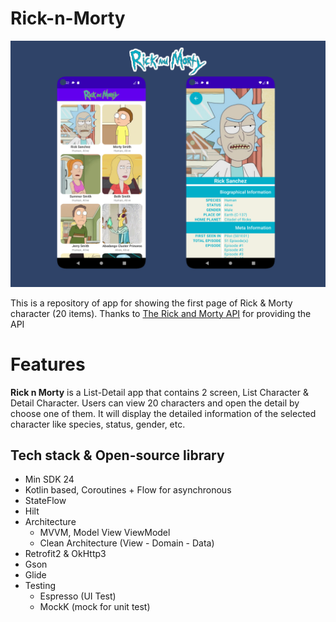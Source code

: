 # Rick-n-Morty
![Rick & Morty](/docs/banner.png)

This is a repository of app for showing the first page of Rick & Morty character (20 items). Thanks to [The Rick and Morty API](https://rickandmortyapi.com/) for providing the API

# Features
**Rick n Morty** is a List-Detail app that contains 2 screen, List Character & Detail Character. Users can view 20 characters and open the detail by choose one of them. It will display the detailed information of the selected character like species, status, gender, etc.

## Tech stack & Open-source library
- Min SDK 24
- Kotlin based, Coroutines + Flow for asynchronous
- StateFlow
- Hilt
- Architecture
  - MVVM, Model View ViewModel
  - Clean Architecture (View - Domain - Data)
- Retrofit2 & OkHttp3
- Gson
- Glide
- Testing
  - Espresso (UI Test)
  - MockK (mock for unit test)
